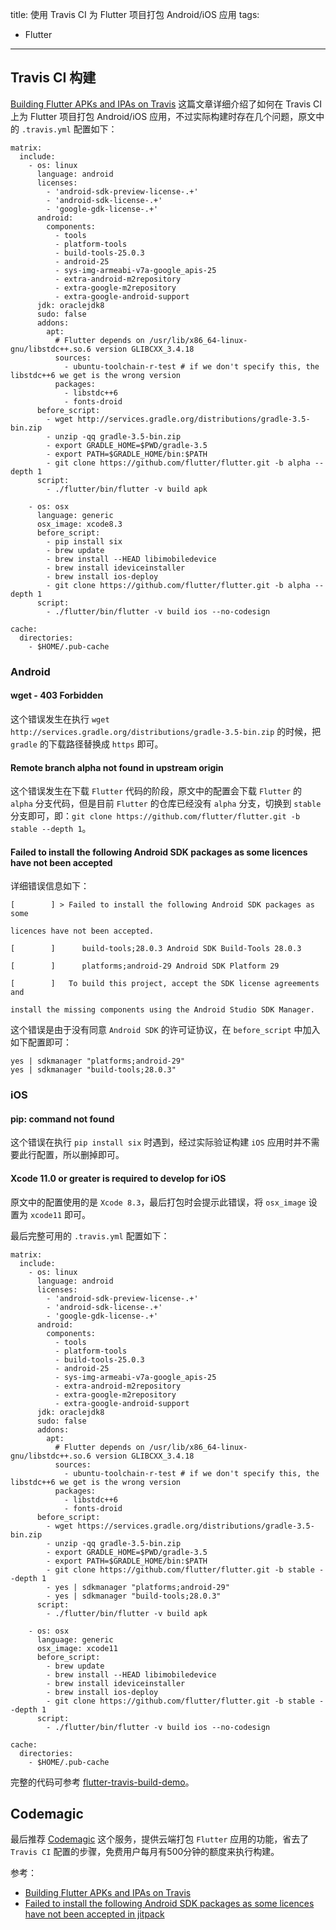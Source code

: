 title: 使用 Travis CI 为 Flutter 项目打包 Android/iOS 应用 
tags:
- Flutter
---

## Travis CI 构建
[Building Flutter APKs and IPAs on Travis](https://medium.com/@yegorj/building-flutter-apks-and-ipas-on-travis-98d84d8e9b4) 这篇文章详细介绍了如何在 Travis CI 上为 Flutter 项目打包 Android/iOS 应用，不过实际构建时存在几个问题，原文中的 `.travis.yml` 配置如下：

```
matrix:
  include:
    - os: linux
      language: android
      licenses:
        - 'android-sdk-preview-license-.+'
        - 'android-sdk-license-.+'
        - 'google-gdk-license-.+'
      android:
        components:
          - tools
          - platform-tools
          - build-tools-25.0.3
          - android-25
          - sys-img-armeabi-v7a-google_apis-25
          - extra-android-m2repository
          - extra-google-m2repository
          - extra-google-android-support
      jdk: oraclejdk8
      sudo: false
      addons:
        apt:
          # Flutter depends on /usr/lib/x86_64-linux-gnu/libstdc++.so.6 version GLIBCXX_3.4.18
          sources:
            - ubuntu-toolchain-r-test # if we don't specify this, the libstdc++6 we get is the wrong version
          packages:
            - libstdc++6
            - fonts-droid
      before_script:
        - wget http://services.gradle.org/distributions/gradle-3.5-bin.zip
        - unzip -qq gradle-3.5-bin.zip
        - export GRADLE_HOME=$PWD/gradle-3.5
        - export PATH=$GRADLE_HOME/bin:$PATH
        - git clone https://github.com/flutter/flutter.git -b alpha --depth 1
      script:
        - ./flutter/bin/flutter -v build apk

    - os: osx
      language: generic
      osx_image: xcode8.3
      before_script:
        - pip install six
        - brew update
        - brew install --HEAD libimobiledevice
        - brew install ideviceinstaller
        - brew install ios-deploy
        - git clone https://github.com/flutter/flutter.git -b alpha --depth 1
      script:
        - ./flutter/bin/flutter -v build ios --no-codesign

cache:
  directories:
    - $HOME/.pub-cache
```

### Android
#### wget - 403 Forbidden
这个错误发生在执行 `wget http://services.gradle.org/distributions/gradle-3.5-bin.zip` 的时候，把 `gradle` 的下载路径替换成 `https` 即可。

#### Remote branch alpha not found in upstream origin
这个错误发生在下载 `Flutter` 代码的阶段，原文中的配置会下载 `Flutter` 的 `alpha` 分支代码，但是目前 `Flutter` 的仓库已经没有 `alpha` 分支，切换到 `stable` 分支即可，即：`git clone https://github.com/flutter/flutter.git -b stable --depth 1`。

#### Failed to install the following Android SDK packages as some licences have not been accepted
详细错误信息如下：

```
[        ] > Failed to install the following Android SDK packages as some

licences have not been accepted.

[        ]      build-tools;28.0.3 Android SDK Build-Tools 28.0.3

[        ]      platforms;android-29 Android SDK Platform 29

[        ]   To build this project, accept the SDK license agreements and

install the missing components using the Android Studio SDK Manager.
```

这个错误是由于没有同意 `Android SDK` 的许可证协议，在 `before_script` 中加入如下配置即可：

```
yes | sdkmanager "platforms;android-29"
yes | sdkmanager "build-tools;28.0.3"
```

### iOS
#### pip: command not found
这个错误在执行 `pip install six` 时遇到，经过实际验证构建 `iOS` 应用时并不需要此行配置，所以删掉即可。

#### Xcode 11.0 or greater is required to develop for iOS
原文中的配置使用的是 `Xcode 8.3`，最后打包时会提示此错误，将 `osx_image` 设置为 `xcode11` 即可。

最后完整可用的 `.travis.yml` 配置如下：

```
matrix:
  include:
    - os: linux
      language: android
      licenses:
        - 'android-sdk-preview-license-.+'
        - 'android-sdk-license-.+'
        - 'google-gdk-license-.+'
      android:
        components:
          - tools
          - platform-tools
          - build-tools-25.0.3
          - android-25
          - sys-img-armeabi-v7a-google_apis-25
          - extra-android-m2repository
          - extra-google-m2repository
          - extra-google-android-support
      jdk: oraclejdk8
      sudo: false
      addons:
        apt:
          # Flutter depends on /usr/lib/x86_64-linux-gnu/libstdc++.so.6 version GLIBCXX_3.4.18
          sources:
            - ubuntu-toolchain-r-test # if we don't specify this, the libstdc++6 we get is the wrong version
          packages:
            - libstdc++6
            - fonts-droid
      before_script:
        - wget https://services.gradle.org/distributions/gradle-3.5-bin.zip
        - unzip -qq gradle-3.5-bin.zip
        - export GRADLE_HOME=$PWD/gradle-3.5
        - export PATH=$GRADLE_HOME/bin:$PATH
        - git clone https://github.com/flutter/flutter.git -b stable --depth 1
        - yes | sdkmanager "platforms;android-29"
        - yes | sdkmanager "build-tools;28.0.3"
      script:
        - ./flutter/bin/flutter -v build apk

    - os: osx
      language: generic
      osx_image: xcode11
      before_script:
        - brew update
        - brew install --HEAD libimobiledevice
        - brew install ideviceinstaller
        - brew install ios-deploy
        - git clone https://github.com/flutter/flutter.git -b stable --depth 1
      script:
        - ./flutter/bin/flutter -v build ios --no-codesign

cache:
  directories:
    - $HOME/.pub-cache
```

完整的代码可参考 [flutter-travis-build-demo](https://github.com/Frederick-S/flutter-travis-build-demo)。

## Codemagic
最后推荐 [Codemagic](https://codemagic.io/) 这个服务，提供云端打包 `Flutter` 应用的功能，省去了 `Travis CI` 配置的步骤，免费用户每月有500分钟的额度来执行构建。

参考：

- [Building Flutter APKs and IPAs on Travis](https://medium.com/@yegorj/building-flutter-apks-and-ipas-on-travis-98d84d8e9b4)
- [Failed to install the following Android SDK packages as some licences have not been accepted in jitpack](https://stackoverflow.com/questions/54273412/failed-to-install-the-following-android-sdk-packages-as-some-licences-have-not-b)
